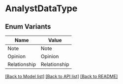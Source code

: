 # AnalystDataType

## Enum Variants

| Name | Value |
|---- | -----|
| Note | Note |
| Opinion | Opinion |
| Relationship | Relationship |


[[Back to Model list]](../README.md#documentation-for-models) [[Back to API list]](../README.md#documentation-for-api-endpoints) [[Back to README]](../README.md)



